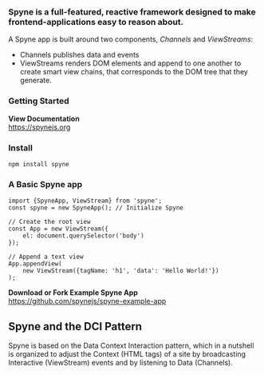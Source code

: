 ### Spyne is a full-featured, reactive framework designed to make frontend-applications easy to reason about.


A Spyne app is built around two components, *Channels* and *ViewStreams*:
* Channels publishes data and events
* ViewStreams renders DOM elements and append to one another to create smart view chains, that corresponds to the DOM tree that they generate.


### Getting Started ###
**View Documentation**<br/>
https://spynejs.org

### Install ###
```
npm install spyne
```
### A Basic Spyne app ###
```
import {SpyneApp, ViewStream} from 'spyne';
const spyne = new SpyneApp(); // Initialize Spyne

// Create the root view
const App = new ViewStream({
    el: document.querySelector('body')
});

// Append a text view
App.appendView(
    new ViewStream({tagName: 'h1', 'data': 'Hello World!'})
);

```

**Download or Fork Example Spyne App**<br/>
https://github.com/spynejs/spyne-example-app <br>


## Spyne and the DCI Pattern ##
Spyne is based on the Data Context Interaction pattern, which in a nutshell is organized to adjust the Context (HTML tags) of a site by broadcasting Interactive (ViewStream) events and  by listening to Data (Channels).


